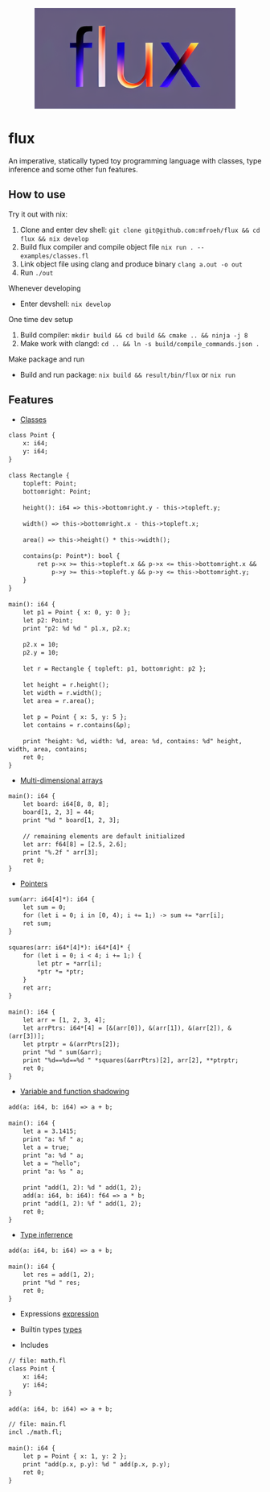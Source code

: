 <p align="center">
<img src="logo.png" alt="Flux logo" height="200">
</p>

# flux

An imperative, statically typed toy programming language with classes, type inference and some other fun features.

## How to use
Try it out with nix:
1. Clone and enter dev shell: `git clone git@github.com:mfroeh/flux && cd flux && nix develop`
2. Build flux compiler and compile object file `nix run . -- examples/classes.fl`
3. Link object file using clang and produce binary `clang a.out -o out`
4. Run `./out`

Whenever developing
* Enter devshell: `nix develop`

One time dev setup
1. Build compiler: `mkdir build && cd build && cmake .. && ninja -j 8`
2. Make work with clangd: `cd .. && ln -s build/compile_commands.json .`

Make package and run
* Build and run package: `nix build && result/bin/flux` or `nix run`

## Features
* [Classes](examples/classes.fl)
```
class Point { 
    x: i64; 
    y: i64; 
}

class Rectangle { 
    topleft: Point;
    bottomright: Point; 

    height(): i64 => this->bottomright.y - this->topleft.y;

    width() => this->bottomright.x - this->topleft.x;

    area() => this->height() * this->width();

    contains(p: Point*): bool {
        ret p->x >= this->topleft.x && p->x <= this->bottomright.x &&
            p->y >= this->topleft.y && p->y <= this->bottomright.y;
    }
}

main(): i64 {
    let p1 = Point { x: 0, y: 0 };
    let p2: Point;
    print "p2: %d %d " p1.x, p2.x;

    p2.x = 10;
    p2.y = 10;

    let r = Rectangle { topleft: p1, bottomright: p2 };

    let height = r.height();
    let width = r.width();
    let area = r.area();

    let p = Point { x: 5, y: 5 };
    let contains = r.contains(&p);

    print "height: %d, width: %d, area: %d, contains: %d" height, width, area, contains;
    ret 0;
}
```

* [Multi-dimensional arrays](examples/arrs.fl)
```
main(): i64 {
    let board: i64[8, 8, 8];
    board[1, 2, 3] = 44;
    print "%d " board[1, 2, 3];

    // remaining elements are default initialized
    let arr: f64[8] = [2.5, 2.6];
    print "%.2f " arr[3];
    ret 0;
}
```

* [Pointers](examples/pointers.fl)
```
sum(arr: i64[4]*): i64 {
    let sum = 0;
    for (let i = 0; i in [0, 4); i += 1;) -> sum += *arr[i];
    ret sum;
}

squares(arr: i64*[4]*): i64*[4]* {
    for (let i = 0; i < 4; i += 1;) {
        let ptr = *arr[i];
        *ptr *= *ptr;
    }
    ret arr;
}

main(): i64 {
    let arr = [1, 2, 3, 4];
    let arrPtrs: i64*[4] = [&(arr[0]), &(arr[1]), &(arr[2]), &(arr[3])];
    let ptrptr = &(arrPtrs[2]);
    print "%d " sum(&arr);
    print "%d==%d==%d " *squares(&arrPtrs)[2], arr[2], **ptrptr;
    ret 0;
}
```

* [Variable and function shadowing](examples/shadowing.fl)
```
add(a: i64, b: i64) => a + b;

main(): i64 {
    let a = 3.1415;
    print "a: %f " a;
    let a = true;
    print "a: %d " a;
    let a = "hello";
    print "a: %s " a;

    print "add(1, 2): %d " add(1, 2);
    add(a: i64, b: i64): f64 => a * b;
    print "add(1, 2): %f " add(1, 2);
    ret 0;
}
```

* [Type inferrence](examples/infer.fl)
```
add(a: i64, b: i64) => a + b;

main(): i64 {
    let res = add(1, 2);
    print "%d " res;
    ret 0;
}
```

* Expressions [expression](grammar/FluxParser.g4)

* Builtin types [types](grammar/FluxParser.g4)

* Includes

```
// file: math.fl
class Point {
    x: i64;
    y: i64;
}

add(a: i64, b: i64) => a + b;
```

```
// file: main.fl
incl ./math.fl;

main(): i64 {
    let p = Point { x: 1, y: 2 };
    print "add(p.x, p.y): %d " add(p.x, p.y);
    ret 0;
}
```

